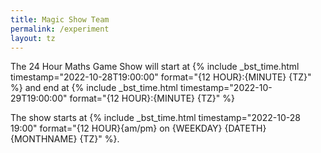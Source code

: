```yaml
---
title: Magic Show Team
permalink: /experiment
layout: tz
---
```


The 24 Hour Maths Game Show will start at 
{% include _bst_time.html timestamp="2022-10-28T19:00:00" format="{12 HOUR}:{MINUTE} {TZ}" %}
and end at
{% include _bst_time.html timestamp="2022-10-29T19:00:00" format="{12 HOUR}:{MINUTE} {TZ}" %}


The show starts at {% include _bst_time.html timestamp="2022-10-28 19:00" format="{12 HOUR}{am/pm} on {WEEKDAY} {DATETH} {MONTHNAME} {TZ}" %}.
